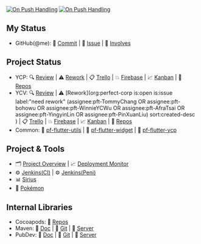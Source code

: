 [![On Push Handling](https://github.com/perfect-corp/ycvbeauty/actions/workflows/on_git_push.yml/badge.svg)](https://github.com/perfect-corp/ycvbeauty/actions/workflows/on_git_push.yml) [![On Push Handling](https://github.com/perfect-corp/ycp-ios/actions/workflows/on_git_push.yml/badge.svg)](https://github.com/perfect-corp/ycp-ios/actions/workflows/on_git_push.yml)

## My Status ##
 * GitHub(@me): 📝 [Commit](https://github.com/search?q=+org%3Aperfect-corp+author%3A%40me+is%3Aopen+sort%3Aauthor-date+&type=commits&s=committer-date&o=desc) | 🐛 [Issue](https://github.com/search?q=+org%3Aperfect-corp+is%3Aopen+sort%3Aauthor-date++assignee%3A%40me&type=issues) | 👥 [Involves](https://github.com/search?q=+org%3Aperfect-corp+involves%3A%40me+is%3Aopen+sort%3Aauthor-date+&type=issues)
## Project Status ##

 * YCP: 🔍 [Review](https://github.com/issues?q=org%3Aperfect-corp%20is%3Aopen%20is%3Aissue%20(assignee%3Apft-JimmyYeh%20OR%20assignee%3Apft-ThomasYu%20OR%20assignee%3Apft-IsaacHuang%20OR%20assignee%3Apft-WilliamCWLiao%20OR%20assignee%3Apft-MikeYLChen%20OR%20assignee%3Apft-KimWu%20OR%20assignee%3Apft-KerryLee%20OR%20assignee%3Apft-RanixLin)%20%20sort%3Acreated-desc%20) | ⚠️ [Rework](https://github.com/issues?q=org%3Aperfect-corp%20is%3Aopen%20is%3Aissue%20label%3A%22need%20rework%22%20(assignee%3Apft-JimmyYeh%20OR%20assignee%3Apft-ThomasYu%20OR%20assignee%3Apft-IsaacHuang%20OR%20assignee%3Apft-WilliamCWLiao%20OR%20assignee%3Apft-MikeYLChen%20OR%20assignee%3Apft-KimWu%20OR%20assignee%3Apft-KerryLee%20OR%20assignee%3Apft-RanixLin)%20%20sort%3Acreated-desc%20) | 📋 [Trello](https://trello.com/b/dEkKLuor/ycp-and-mini) | 💥 [Firebase](https://console.firebase.google.com/u/0/project/lofty-defender-461/crashlytics/app/ios:com.cyberlink.youperfect/issues?state=open&time=last-seven-days&types=crash&tag=all&sort=eventCount) | 📈 [Kanban](https://docs.google.com/spreadsheets/d/11FwaXZjV8NQOA5vWHOHQzLLn3vq7IwKzrZNP7r1FRPU/edit?pli=1&gid=1047494325#gid=1047494325) | 📁 [Repos](https://github.com/perfect-corp/ycp-ios)
 * YCV: 🔍 [Review](https://github.com/issues?q=%20org%3Aperfect-corp%20is%3Aopen%20is%3Aissue%20(assignee%3Apft-TommyChang%20OR%20assignee%3Apft-bohowu%20OR%20assignee%3Apft-WinnieYCWu%20OR%20assignee%3Apft-AfraTsai%20OR%20assignee%3Apft-YingyinLin%20OR%20assignee%3Apft-PinXuanLiu)%20%20sort%3Acreated-desc%20) | ⚠️ [Rework](org:perfect-corp is:open is:issue label:"need rework" (assignee:pft-TommyChang OR assignee:pft-bohowu OR assignee:pft-WinnieYCWu OR assignee:pft-AfraTsai OR assignee:pft-YingyinLin OR assignee:pft-PinXuanLiu)  sort:created-desc ) | 📋 [Trello](https://trello.com/b/kaVGUN0s/youcam-video-and-flutter) | 💥 [Firebase](https://console.firebase.google.com/u/0/project/youcam-video-beauty/crashlytics/app/ios:com.perfectcorp.ycvb/issues?state=open&time=last-seven-days&types=crash&tag=all&sort=eventCount) | 📈 [Kanban](https://docs.google.com/spreadsheets/d/11FwaXZjV8NQOA5vWHOHQzLLn3vq7IwKzrZNP7r1FRPU/edit?pli=1&gid=1759504543#gid=1759504543) | 📁 [Repos](https://github.com/perfect-corp/ycvbeauty)
 * Common: 📁 [pf-flutter-utils](https://github.com/perfect-corp/pf-flutter-utils) | 📁 [pf-flutter-widget](https://github.com/perfect-corp/pf-flutter-widget) | 📁 [pf-flutter-ycp](https://github.com/perfect-corp/pf-flutter-ycp)

## Project & Tools ##

 * 🗂️ [Project Overview](http://app-ci-pc01:3000/d/BOwGsHEnk/app-team-project-overview?orgId=1) | 📈 [Deployment Monitor](http://app-ci-pc01:3000/d/ijVj6PVIz/application-deployment-monitor?orgId=1&from=now-24h&to=now)
 * ⚙️ [Jenkins(CI)](http://app-ci-pc01:8080/) | ⚙️ [Jenkins(Peni)](http://penih-dt2.pft.com:8080/)
 * 📊 [Sirius](https://wiki.perfectcorp.com/trac/youperfect/wiki/Sirius)
 * 🦄 [Pokémon](https://www.pokemongjd.com/pkm-navi.html)

## Internal Libraries ##
 * Cocoapods: 📁 [Repos](https://sumer.perfectcorp.com/source/pfapp_pods/)
 * Maven: 📄 [Doc](https://wiki.perfectcorp.com/trac/app-team/wiki/pf_maven_server) | 📁 [Git](https://sumer.perfectcorp.com/source/pfapp_maven/ ) | 🧩 [Server](http://app-maven-pc01.pft.com:8082/ui)
 * PubDev: 📄 [Doc](https://wiki.perfectcorp.com/trac/app-team/wiki/pf_flutter_pub_server) | 📁 [Git](https://sumer.perfectcorp.com/source/pfapp_pub/) | 🧩 [Server](http://app-pub-pc01:8080/)
